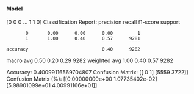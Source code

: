 #### Model
[0 0 0 ... 1 1 0]
Classification Report:
              precision    recall  f1-score   support

           0       0.00      0.00      0.00         1
           1       1.00      0.40      0.57      9281

    accuracy                           0.40      9282
   macro avg       0.50      0.20      0.29      9282
weighted avg       1.00      0.40      0.57      9282

Accuracy: 0.40099116569704807
Confusion Matrix:
[[   0    1]
 [5559 3722]]
Confusion Matrix (%):
[[0.00000000e+00 1.07735402e-02]
 [5.98901099e+01 4.00991166e+01]]
